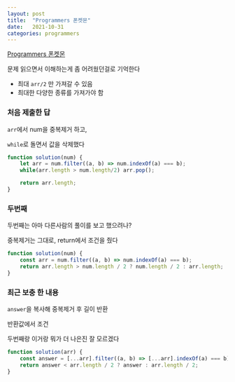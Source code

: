 ```yaml
---
layout: post
title:  "Programmers 폰켓몬"
date:   2021-10-31
categories: programmers
---
```

[Programmers 폰켓몬](https://programmers.co.kr/learn/courses/30/lessons/1845?language=javascript)

문제 읽으면서 이해하는게 좀 어려웠던걸로 기억한다

- 최대 `arr/2` 만 가져갈 수 있음
- 최대한 다양한 종류를 가져가야 함


### 처음 제출한 답

`arr`에서 num을 중복제거 하고,

`while`로 돌면서 값을 삭제했다
```js
function solution(num) {
    let arr = num.filter((a, b) => num.indexOf(a) === b);
    while(arr.length > num.length/2) arr.pop();

    return arr.length;
}
```

### 두번째 

두번째는 아마 다른사람의 풀이를 보고 했으려나?

중복제거는 그대로, return에서 조건을 줬다
```js
function solution(num) {
    const arr = num.filter((a, b) => num.indexOf(a) === b);
    return arr.length > num.length / 2 ? num.length / 2 : arr.length;
}
```

### 최근 보충 한 내용

`answer`을 복사해 중복제거 후 길이 반환

반환값에서 조건

두번째랑 이거랑 뭐가 더 나은진 잘 모르겠다

```js
function solution(arr) {
    const answer = [...arr].filter((a, b) => [...arr].indexOf(a) === b).length;
    return answer < arr.length / 2 ? answer : arr.length / 2;
}
```
